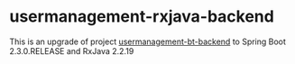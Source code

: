 # usermanagement-rxjava-backend

This is an upgrade of project [usermanagement-bt-backend](https://github.com/rkanniah/usermanagement-bt-backend) to Spring Boot 2.3.0.RELEASE and RxJava 2.2.19
